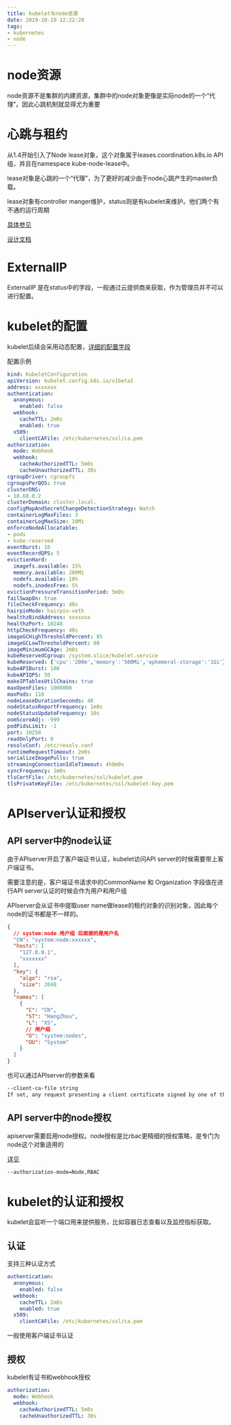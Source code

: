 ```yaml
---
title: kubelet与node资源
date: 2019-10-10 12:22:28
tags:
- kubernetes
- node
---
```


# node资源

node资源不是集群的内建资源，集群中的node对象更像是实际node的一个“代理”。因此心跳机制就显得尤为重要

<!--more-->

# 心跳与租约

从1.4开始引入了Node lease对象，这个对象属于leases.coordination.k8s.io API组，并且在namespace kube-node-lease中。

lease对象是心跳的一个“代理”，为了更好的减少由于node心跳产生的master负载。

lease对象有controller manger维护，status则是有kubelet来维护。他们两个有不通的运行周期

[具体参见](https://kubernetes.io/docs/concepts/architecture/nodes/)

[设计文档](https://github.com/kubernetes/enhancements/blob/master/keps/sig-node/0009-node-heartbeat.md#graduation-criteria)

# ExternalIP

ExternalIP 是在status中的字段，一般通过云提供商来获取，作为管理员并不可以进行配置。

# kubelet的配置

kubelet后续会采用动态配置，[详细的配置字段](https://github.com/kubernetes/kubernetes/blob/master/staging/src/k8s.io/kubelet/config/v1beta1/types.go)


配置示例

```yaml
kind: KubeletConfiguration
apiVersion: kubelet.config.k8s.io/v1beta1
address: xxxxxxx
authentication:
  anonymous:
    enabled: false
  webhook:
    cacheTTL: 2m0s
    enabled: true
  x509:
    clientCAFile: /etc/kubernetes/ssl/ca.pem
authorization:
  mode: Webhook
  webhook:
    cacheAuthorizedTTL: 5m0s
    cacheUnauthorizedTTL: 30s
cgroupDriver: cgroupfs
cgroupsPerQOS: true
clusterDNS:
- 10.68.0.2
clusterDomain: cluster.local.
configMapAndSecretChangeDetectionStrategy: Watch
containerLogMaxFiles: 3
containerLogMaxSize: 10Mi
enforceNodeAllocatable:
- pods
- kube-reserved
eventBurst: 10
eventRecordQPS: 5
evictionHard:
  imagefs.available: 15%
  memory.available: 200Mi
  nodefs.available: 10%
  nodefs.inodesFree: 5%
evictionPressureTransitionPeriod: 5m0s
failSwapOn: true
fileCheckFrequency: 40s
hairpinMode: hairpin-veth
healthzBindAddress: xxxxxxx
healthzPort: 10248
httpCheckFrequency: 40s
imageGCHighThresholdPercent: 85
imageGCLowThresholdPercent: 80
imageMinimumGCAge: 2m0s
kubeReservedCgroup: /system.slice/kubelet.service
kubeReserved: {'cpu':'200m','memory':'500Mi','ephemeral-storage':'1Gi'}
kubeAPIBurst: 100
kubeAPIQPS: 50
makeIPTablesUtilChains: true
maxOpenFiles: 1000000
maxPods: 110
nodeLeaseDurationSeconds: 40
nodeStatusReportFrequency: 1m0s
nodeStatusUpdateFrequency: 10s
oomScoreAdj: -999
podPidsLimit: -1
port: 10250
readOnlyPort: 0
resolvConf: /etc/resolv.conf
runtimeRequestTimeout: 2m0s
serializeImagePulls: true
streamingConnectionIdleTimeout: 4h0m0s
syncFrequency: 1m0s
tlsCertFile: /etc/kubernetes/ssl/kubelet.pem
tlsPrivateKeyFile: /etc/kubernetes/ssl/kubelet-key.pem
```

# APIserver认证和授权

## API server中的node认证

由于APIserver开启了客户端证书认证，kubelet访问API server的时候需要带上客户端证书。

需要注意的是，客户端证书请求中的CommonName 和 Organization 字段值在进行API server认证的时候会作为用户和用户组

APIserver会从证书中提取user name做lease的租约对象的识别对象，因此每个node的证书都是不一样的。

```json
{
  // system:node 用户组 后面接的是用户名
  "CN": "system:node:xxxxxx",
  "hosts": [
    "127.0.0.1",
    "xxxxxxx"
  ],
  "key": {
    "algo": "rsa",
    "size": 2048
  },
  "names": [
    {
      "C": "CN",
      "ST": "HangZhou",
      "L": "XS",
      // 用户组
      "O": "system:nodes",
      "OU": "System"
    }
  ]
}
```
也可以通过APIserver的参数来看

```bash
--client-ca-file string
If set, any request presenting a client certificate signed by one of the authorities in the client-ca-file is authenticated with an identity corresponding to the CommonName of the client certificate.
```

## API server中的node授权

apiserver需要启用node授权。node授权是比rbac更精细的授权策略，是专门为node这个对象适用的

[详见](https://kubernetes.io/docs/reference/access-authn-authz/node/)

```bash
--authorization-mode=Node,RBAC
```

# kubelet的认证和授权

kubelet会监听一个端口用来提供服务，比如容器日志查看以及监控指标获取。

## 认证

支持三种认证方式

```yaml
authentication:
  anonymous:
    enabled: false
  webhook:
    cacheTTL: 2m0s
    enabled: true
  x509:
    clientCAFile: /etc/kubernetes/ssl/ca.pem
```

一般使用客户端证书认证

## 授权

kubelet有证书和webhook授权

```yaml
authorization:
  mode: Webhook
  webhook:
    cacheAuthorizedTTL: 5m0s
    cacheUnauthorizedTTL: 30s
```
